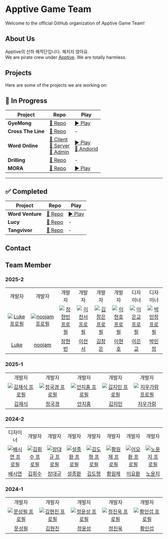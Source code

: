 # Apptive Game Team

Welcome to the official GitHub organization of Apptive Game Team!

## About Us
Apptive의 산하 해적단입니다. 해치지 않아요.<br/>
We are pirate crew under [Apptive](https://github.com/ApptiveDev). We are totally harmless.

## Projects
Here are some of the projects we are working on:

## 🔨 In Progress

| Project | Repo | Play |
|---------|------|------|
| **GyeMong** | [📂 Repo](https://github.com/Apptive-Game-Team/GyeMong) | [▶️ Play](https://apptive-game-team.github.io/GyeMong_Play/) |
| **Cross The Line** | [📂 Repo](https://github.com/Apptive-Game-Team/Cross-The-Line) | - |
| **Word Online** | [📂 Client](https://github.com/Apptive-Game-Team/WordOnlineClient)<br>[📂 Server](https://github.com/Apptive-Game-Team/WordOnlineServer)<br>[📂 Admin](https://github.com/Apptive-Game-Team/WordOnlineAdmin) | [▶️ Play](https://word-online.vercel.app/)<br>[📱 Andorid](https://play.google.com/store/apps/details?id=com.team6515.wordonline) |
| **Drilling** | [📂 Repo](https://github.com/Apptive-Game-Team/Drilling) | - |
| **MORA** | [📂 Repo](https://github.com/Gimlocal/MORA) | [▶️ Play](https://gimlocal.github.io/MORA_Play/) |

---

## ✅ Completed

| Project | Repo | Play |
|---------|------|------|
| **Word Venture** | [📂 Repo](https://github.com/Apptive-Game-Team/WordVenture) | [▶️ Play](https://apptive-game-team.github.io/WordVenture_Play/) |
| **Lucy** | [📂 Repo](https://github.com/Apptive-Game-Team/Lucy) | - |
| **Tangvivor** | [📂 Repo](https://github.com/Apptive-Game-Team/tangvivor) | - |


## Contact


## Team Member
### 2025-2

<table>
        <tr>
    <td align="center">
        개발자
      </a>
    </td>
    <td align="center">
        개발자
      </a>
    </td>
    <td align="center">
        개발자
      </a>
    </td>
    <td align="center">
        개발자
      </a>
    </td>
    <td align="center">
        개발자
      </a>
    </td>
    <td align="center">
        개발자
      </a>
    </td>
    <td align="center">
        디자이너
      </a>
    </td>
    <td align="center">
        디자이너
      </a>
    </td>
  <tr>
      </td>
    <td align="center" width="200px">
      <a href="https://github.com/KimJ6" target="_blank">
        <img src="https://avatars.githubusercontent.com/u/38881169?v=4" alt="Luke 프로필" />
      </a>
    </td>    
      </td>
    <td align="center" width="200px">
      <a href="https://github.com/jungse8609" target="_blank">
        <img src="https://avatars.githubusercontent.com/u/57861332?v=4" alt="noojam 프로필" />
      </a>
    </td>    
      </td>
    <td align="center" width="200px">
      <a href="https://github.com/anjihong" target="_blank">
        <img src="https://avatars.githubusercontent.com/u/62923872?v=4" alt="장현빈 프로필" />
      </a>
    </td>     
      </td>
    <td align="center" width="200px">
      <a href="https://github.com/Jimin-K04" target="_blank">
        <img src="https://avatars.githubusercontent.com/u/137674190?v=4" alt="이천서 프로필" />
      </a>
    </td>
      </td>
    <td align="center" width="200px">
      <a href="https://github.com/GaMaius" target="_blank">
        <img src="https://avatars.githubusercontent.com/u/201758889?v=4" alt="김창은 프로필" />
      </a>
    </td>
    <td align="center" width="200px">
      <a href="https://github.com/GaMaius" target="_blank">
        <img src="https://avatars.githubusercontent.com/u/220556467?v=4" alt="이현호 프로필" />
      </a>
    </td>
    <td align="center" width="200px">
      <a href="https://github.com/GaMaius" target="_blank">
        <img src="https://avatars.githubusercontent.com/u/237536936?v=4" alt="이은교 프로필" />
      </a>
    </td>
    <td align="center" width="200px">
      <a href="https://github.com/GaMaius" target="_blank">
        <img src="" alt="박민정 프로필" />
      </a>
    </td> 
  </tr>
    <tr>
    <td align="center">
      <a href="https://github.com/Luke0103" target="_blank">
        Luke
      </a>
    </td>
    <td align="center">
      <a href="https://github.com/noojam" target="_blank">
        noojam
      </a>
    </td>
    <td align="center">
      <a href="https://github.com/voac" target="_blank">
        장현빈
      </a>
    </td>
    <td align="center">
      <a href="https://github.com/BeepBeepMaeae" target="_blank">
        이천서
      </a>
    </td>
    <td align="center">
      <a href="https://github.com/EunGeunHi" target="_blank">
        김창은
      </a>
    </td>
    <td align="center">
      <a href="https://github.com/hyunho03" target="_blank">
        이현호
      </a>
    </td>
    </td>
    <td align="center">
      <a href="https://github.com/ujboung" target="_blank">
        이은교
      </a>
    </td>
    </td>
    <td align="center">
      <a href="https://github.com/Apptive-Game-Team" target="_blank">
        박민정
      </a>
    </td>
    </tr>
</table>



### 2025-1

<table>
          <tr>
    <td align="center">
        개발자
      </a>
    </td>
    <td align="center">
        개발자
      </a>
    </td>
    <td align="center">
        개발자
      </a>
    </td>
    <td align="center">
        개발자
      </a>
    </td>
    <td align="center">
        개발자
      </a>
    </td>
  <tr>
      </td>
    <td align="center" width="200px">
      <a href="https://github.com/KimJ6" target="_blank">
        <img src="https://avatars.githubusercontent.com/u/125845014?v=4" alt="김재식 프로필" />
      </a>
    </td>    
      </td>
    <td align="center" width="200px">
      <a href="https://github.com/jungse8609" target="_blank">
        <img src="https://avatars.githubusercontent.com/u/69056797?v=4" alt="정국경 프로필" />
      </a>
    </td>    
      </td>
    <td align="center" width="200px">
      <a href="https://github.com/anjihong" target="_blank">
        <img src="https://avatars.githubusercontent.com/u/85050405?v=4" alt="안지홍 프로필" />
      </a>
    </td>     
      </td>
    <td align="center" width="200px">
      <a href="https://github.com/Jimin-K04" target="_blank">
        <img src="https://avatars.githubusercontent.com/u/173872163?v=4" alt="김지민 프로필" />
      </a>
    </td>
      </td>
    <td align="center" width="200px">
      <a href="https://github.com/GaMaius" target="_blank">
        <img src="https://avatars.githubusercontent.com/u/109564500?v=4" alt="지우가람 프로필" />
      </a>
    </td>   
  </tr>
    <tr>
    <td align="center">
      <a href="https://github.com/jungse8609" target="_blank">
        김재식
      </a>
    </td>
    <td align="center">
      <a href="https://github.com/jungse8609" target="_blank">
        정국경
      </a>
    </td>
    <td align="center">
      <a href="https://github.com/jungse8609" target="_blank">
        안지홍
      </a>
    </td>
    <td align="center">
      <a href="https://github.com/jungse8609" target="_blank">
        김지민
      </a>
    </td>
    <td align="center">
      <a href="https://github.com/jungse8609" target="_blank">
        지우가람
      </a>
    </td>
    </tr>
</table>

### 2024-2

<table>
          <tr>
    <td align="center">
        디자이너
      </a>
    </td>
    <td align="center">
        개발자
      </a>
    </td>
    <td align="center">
        개발자
      </a>
    </td>
    <td align="center">
        개발자
      </a>
    </td>
    <td align="center">
        개발자
      </a>
    </td>
    <td align="center">
        개발자
      </a>
    </td>
    <td align="center">
        개발자
      </a>
    </td>
    <td align="center">
        개발자
      </a>
    </td>
  <tr>
      </td>
    <td align="center" width="200px">
      <a href="https://github.com/cheese1006" target="_blank">
        <img src="https://avatars.githubusercontent.com/u/181458108?v=4" alt="배시연 프로필" />
      </a>
    </td>    
      </td>
    <td align="center" width="200px">
      <a href="https://github.com/snorlax914" target="_blank">
        <img src="https://avatars.githubusercontent.com/u/124159686?v=4" alt="김휘수 프로필" />
      </a>
    </td>    
      </td>
    <td align="center" width="200px">
      <a href="https://github.com/jdkyu44" target="_blank">
        <img src="https://avatars.githubusercontent.com/u/173862139?v=4" alt="장대규 프로필" />
      </a>
    </td>    
      </td>
    <td align="center" width="200px">
      <a href="https://github.com/sul1074" target="_blank">
        <img src="https://avatars.githubusercontent.com/u/144888312?v=4" alt="설종환 프로필" />
      </a>
    </td>    
      </td>
    <td align="center" width="200px">
      <a href="https://github.com/dohyoi" target="_blank">
        <img src="https://avatars.githubusercontent.com/u/165551215?v=4" alt="김도형 프로필" />
      </a>
    </td>    
      </td>
    <td align="center" width="200px">
      <a href="https://github.com/reductant01" target="_blank">
        <img src="https://avatars.githubusercontent.com/u/150095806?v=4" alt="황원제 프로필" />
      </a>
    </td>    
      </td>
    <td align="center" width="200px">
      <a href="https://github.com/Vackam" target="_blank">
        <img src="https://avatars.githubusercontent.com/u/53655740?v=4" alt="이요환 프로필" />
      </a>
    </td>    
      </td>
    <td align="center" width="200px">
      <a href="https://github.com/yj0602" target="_blank">
        <img src="https://avatars.githubusercontent.com/u/169279674?v=4" alt="노윤지 프로필" />
      </a>
    </td>    
  </tr>
    <tr>
    <td align="center">
      <a href="https://github.com/cheese1006" target="_blank">
        배시연
      </a>
    </td>
    <td align="center">
      <a href="https://github.com/snorlax914" target="_blank">
        김휘수
      </a>
    </td>
    <td align="center">
      <a href="https://github.com/jdkyu44" target="_blank">
        장대규
      </a>
    </td>
    <td align="center">
      <a href="https://github.com/sul1074" target="_blank">
        설종환
      </a>
    </td>
    <td align="center">
      <a href="https://github.com/dohyoi" target="_blank">
        김도형
      </a>
    </td>
    <td align="center">
      <a href="https://github.com/reductant01" target="_blank">
        황원제
      </a>
    </td>
    <td align="center">
      <a href="https://github.com/Vackam" target="_blank">
        이요환
      </a>
    </td>
    <td align="center">
      <a href="https://github.com/yj0602" target="_blank">
        노윤지
      </a>
    </td>
    </tr>
</table>



### 2024-1
<table>
        <tr>
    <td align="center">
        개발자
      </a>
    </td>
    <td align="center">
        개발자
      </a>
    </td>
    <td align="center">
        개발자
      </a>
    </td>
    <td align="center">
        개발자
      </a>
    </td>
    <td align="center">
        개발자
      </a>
  </tr>
  <tr>
    <td align="center" width="200px">
      <a href="https://github.com/Monolong" target="_blank">
        <img src="https://avatars.githubusercontent.com/u/83206119?v=4" alt="문성필 프로필" />
      </a>
    </td>
    <td align="center" width="200px">
      <a href="https://github.com/Gimlocal" target="_blank">
        <img src="https://avatars.githubusercontent.com/u/127363458?v=4" alt="김현진 프로필" />
      </a>
    </td>
    <td align="center" width="200px">
      <a href="https://github.com/dev-yunseong" target="_blank">
        <img src="https://avatars.githubusercontent.com/u/88422717?v=4" alt="정윤성 프로필" />
      </a>
    </td>
    <td align="center" width="200px">
      <a href="https://github.com/Jinwook700" target="_blank">
        <img src="https://avatars.githubusercontent.com/u/127014921?v=4" alt="정진욱 프로필" />
      </a>
    </td>
    <td align="center" width="200px">
      <a href="https://github.com/hwanginseop" target="_blank">
        <img src="https://avatars.githubusercontent.com/u/163392234?v=4" alt="황인섭 프로필" />
      </a>
    </td>
  </tr>
  <tr>
    <td align="center">
      <a href="https://github.com/Monolong" target="_blank">
        문성필
      </a>
    </td>
    <td align="center">
      <a href="https://github.com/Gimlocal" target="_blank">
        김현진
      </a>
    </td>
    <td align="center">
      <a href="https://github.com/YunseongJeong" target="_blank">
        정윤성
      </a>
    </td>
    <td align="center">
      <a href="https://github.com/Jinwook700" target="_blank">
        정진욱
      </a>
    </td>
    <td align="center">
      <a href="https://github.com/hwanginseop" target="_blank">
        황인섭
      </a>
    </td>
  </tr>
</table>
